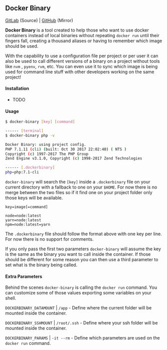 ## Docker Binary

[GitLab](https://gitlab.com/geekpobre/docker-binary) (Source) | [GitHub](https://github.com/geekpobre/docker-binary) (Mirror)



**Docker Binary** is a tool created to help those who want to use docker containers instead of local binaries without repeating `docker run` until their fingers fall, creating a thousand aliases or having to remember which image should be used.

With the capability to use a configuration file per project or per user it can also be used to call different versions of a binary on a project without tools like `nvm` , `pyenv`,  `rvm`, etc. You can even use it to sync which image is being used for command line stuff with other developers working on the same project!



#### Installation

* TODO



#### Usage

```bash
$ docker-binary [key] [command]
```

```bash
------ [terminal]
$ docker-binary php -v

Docker Binary: using project config.
PHP 7.1.11 (cli) (built: Oct 30 2017 22:02:40) ( NTS )
Copyright (c) 1997-2017 The PHP Group
Zend Engine v3.1.0, Copyright (c) 1998-2017 Zend Technologies

------ [.dockerbinary]
php=php:7.1-cli

```

 `docker-binary` will search the `[key]` inside a `.dockerbinary` file on your current directory with a fallback to one on your `$HOME`. For now there is no merge between the two files so if it find one on your project folder only those keys will be available.



```
key=image[=command]
```

```
node=node:latest
yarn=node:latest
npm=node:latest=yarn
```

The `.dockerbinary` file should follow the format above with one key per line. For now there is no support for comments.

If you only pass the first two parameters `docker-binary` will assume the key is the same as the binary you want to call inside the container. If those should be different for some reason you can then use a third parameter to set what is the binary being called.



#### Extra Parameters

Behind the scenes `docker-binary` is calling the `docker run` command. You can customize some of those values exporting some variables on your shell.

`DOCKERBINARY_DATAMOUNT` | `/app`  - Define where the current folder will be mounted inside the container.

`DOCKERBINARY_SSHMOUNT` | `/root/.ssh` - Define where your ssh folder will be mounted inside the container.

`DOCKERBINARY_PARAMS` | `-it --rm`  - Define which parameters are used on the `docker run` command.


